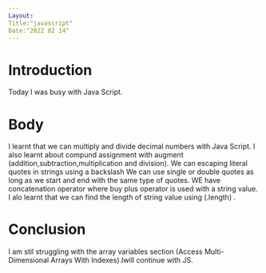 ```yaml
---
Layout:
Title:"javascript"
Date:"2022 02 14"
---
```

# Introduction

Today I was busy with Java Script.

# Body

I learnt that we can multiply and divide  decimal numbers with Java Script.
I also learnt about compund assignment with augment (addition,subtraction,multiplication and division).
We can escaping literal quotes in strings using a backslash
We can use single or double quotes as long as we start and end with the same type of quotes.
WE have concatenation operator where buy plus operator is used with a string value.
I alo learnt that we can find the length of  string value using (.length) .


# Conclusion
I am stil struggling with the array variables section (Access Multi-Dimensional Arrays With Indexes).Iwill continue with JS.

